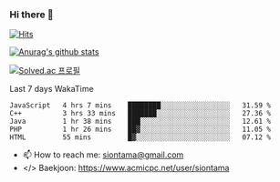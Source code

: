 ### Hi there 👋

[![Hits](https://hits.seeyoufarm.com/api/count/incr/badge.svg?url=https%3A%2F%2Fgithub.com%2FYaminyam&count_bg=%2379C83D&title_bg=%23555555&icon=&icon_color=%23E7E7E7&title=hits&edge_flat=false)](https://hits.seeyoufarm.com)

[![Anurag's github stats](https://github-readme-stats.vercel.app/api?username=Yaminyam)](https://github.com/anuraghazra/github-readme-stats)

[![Solved.ac
프로필](http://mazassumnida.wtf/api/generate_badge?boj=siontama)](https://solved.ac/siontama)

Last 7 days WakaTime
<!--START_SECTION:waka-->
```text
JavaScript   4 hrs 7 mins    ████████░░░░░░░░░░░░░░░░░   31.59 % 
C++          3 hrs 33 mins   ███████░░░░░░░░░░░░░░░░░░   27.36 % 
Java         1 hr 38 mins    ███░░░░░░░░░░░░░░░░░░░░░░   12.61 % 
PHP          1 hr 26 mins    ██▓░░░░░░░░░░░░░░░░░░░░░░   11.05 % 
HTML         55 mins         █▓░░░░░░░░░░░░░░░░░░░░░░░   07.12 % 
```
<!--END_SECTION:waka-->

- 📫 How to reach me: siontama@gmail.com
- </> Baekjoon: https://www.acmicpc.net/user/siontama

<!--
**Yaminyam/Yaminyam** is a ✨ _special_ ✨ repository because its `README.md` (this file) appears on your GitHub profile.

Here are some ideas to get you started:

- 🔭 I’m currently working on ...
- 🌱 I’m currently learning ...
- 👯 I’m looking to collaborate on ...
- 🤔 I’m looking for help with ...
- 💬 Ask me about ...
- 📫 How to reach me: ...
- 😄 Pronouns: ...
- ⚡ Fun fact: ...
-->
